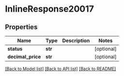 # InlineResponse20017

## Properties
Name | Type | Description | Notes
------------ | ------------- | ------------- | -------------
**status** | **str** |  | [optional] 
**decimal_price** | **str** |  | [optional] 

[[Back to Model list]](../README.md#documentation-for-models) [[Back to API list]](../README.md#documentation-for-api-endpoints) [[Back to README]](../README.md)


